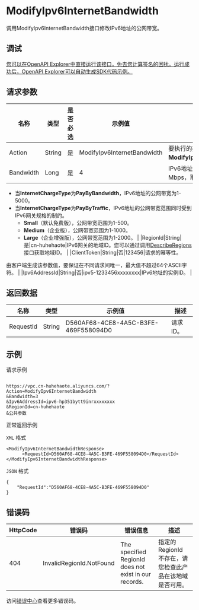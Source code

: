 # ModifyIpv6InternetBandwidth

调用ModifyIpv6InternetBandwidth接口修改IPv6地址的公网带宽。

## 调试

[您可以在OpenAPI Explorer中直接运行该接口，免去您计算签名的困扰。运行成功后，OpenAPI Explorer可以自动生成SDK代码示例。](https://api.aliyun.com/#product=Vpc&api=ModifyIpv6InternetBandwidth&type=RPC&version=2016-04-28)

## 请求参数

|名称|类型|是否必选|示例值|描述|
|--|--|----|---|--|
|Action|String|是|ModifyIpv6InternetBandwidth|要执行的操作，取值：**ModifyIpv6InternetBandwidth**。 |
|Bandwidth|Long|是|4|IPv6地址的公网带宽，单位：Mbps，取值范围：**1-5000**。

 -   当**InternetChargeType**为**PayByBandwidth**，IPv6地址的公网带宽为1-5000。
-   当**InternetChargeType**为**PayByTraffic**，IPv6地址的公网带宽范围同时受到IPv6网关规格的制约。
    -   **Small**（默认免费版），公网带宽范围为1-500。
    -   **Medium**（企业版），公网带宽范围为1-1000。
    -   **Large**（企业增强版），公网带宽范围为1-2000。 |
|RegionId|String|是|cn-huhehaote|IPv6网关的地域ID。您可以通过调用[DescribeRegions](~~36063~~)接口获取地域ID。 |
|ClientToken|String|否|123456|请求的幂等性。

 由客户端生成该参数值，要保证在不同请求间唯一，最大值不超过64个ASCII字符。 |
|Ipv6AddressId|String|否|ipv5-1233456xxxxxxxx|IPv6地址的实例ID。 |

## 返回数据

|名称|类型|示例值|描述|
|--|--|---|--|
|RequestId|String|D560AF68-4CE8-4A5C-B3FE-469F558094D0|请求ID。 |

## 示例

请求示例

```

https://vpc.cn-huhehaote.aliyuncs.com/?Action=ModifyIpv6InternetBandwidth
&Bandwidth=3
&Ipv6AddressId=ipv6-hp351bytt9inrxxxxxxxx
&RegionId=cn-huhehaote
&公共参数

```

正常返回示例

`XML` 格式

```
<ModifyIpv6InternetBandwidthResponse>
	  <RequestId>D560AF68-4CE8-4A5C-B3FE-469F558094D0</RequestId>
</ModifyIpv6InternetBandwidthResponse>
```

`JSON` 格式

```
{
	"RequestId":"D560AF68-4CE8-4A5C-B3FE-469F558094D0"
}
```

## 错误码

|HttpCode|错误码|错误信息|描述|
|--------|---|----|--|
|404|InvalidRegionId.NotFound|The specified RegionId does not exist in our records.|指定的 RegionId 不存在，请您检查此产品在该地域是否可用。|

访问[错误中心](https://error-center.alibabacloud.com/status/product/Vpc)查看更多错误码。

